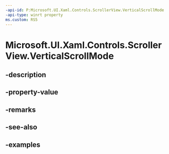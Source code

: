 ```yaml
---
-api-id: P:Microsoft.UI.Xaml.Controls.ScrollerView.VerticalScrollMode
-api-type: winrt property
ms.custom: RS5
---
```


<!-- Property syntax.
public ScrollerScrollMode VerticalScrollMode { get;  set; }
-->

# Microsoft.UI.Xaml.Controls.ScrollerView.VerticalScrollMode

## -description

## -property-value

## -remarks

## -see-also

## -examples

